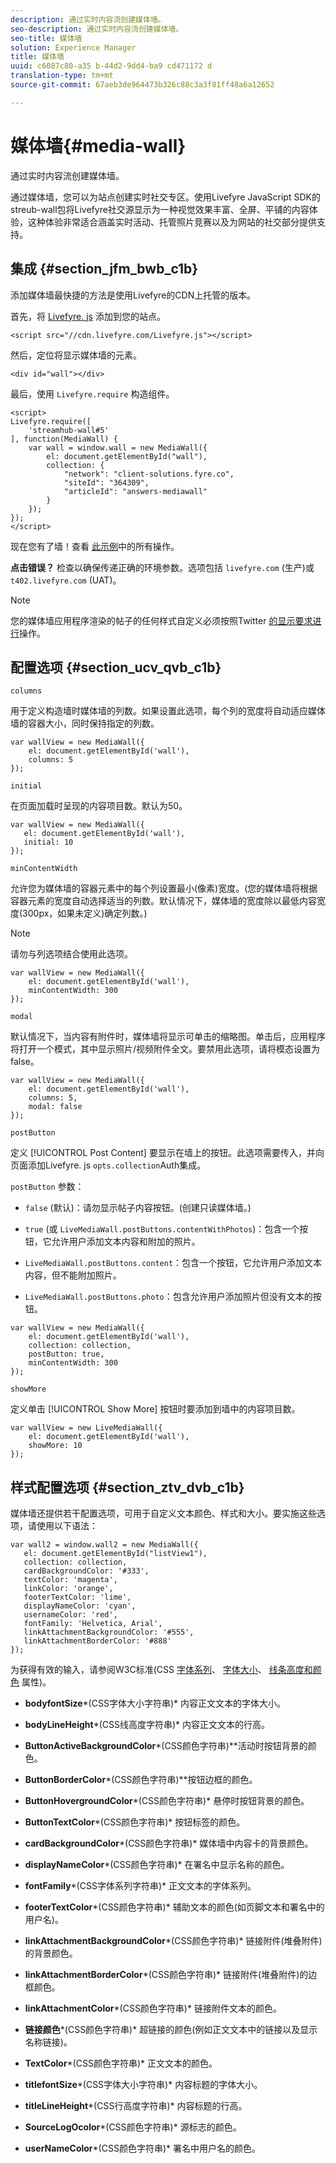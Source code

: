 ```yaml
---
description: 通过实时内容流创建媒体墙。
seo-description: 通过实时内容流创建媒体墙。
seo-title: 媒体墙
solution: Experience Manager
title: 媒体墙
uuid: c6087c80-a35 b-44d2-9dd4-ba9 cd471172 d
translation-type: tm+mt
source-git-commit: 67aeb3de964473b326c88c3a3f81ff48a6a12652

---
```



# 媒体墙{#media-wall}

通过实时内容流创建媒体墙。

通过媒体墙，您可以为站点创建实时社交专区。使用Livefyre JavaScript SDK的streub-wall包将Livefyre社交源显示为一种视觉效果丰富、全屏、平铺的内容体验，这种体验非常适合涵盖实时活动、托管照片竞赛以及为网站的社交部分提供支持。

## 集成 {#section_jfm_bwb_c1b}

添加媒体墙最快捷的方法是使用Livefyre的CDN上托管的版本。

首先，将 [Livefyre. js](https://github.com/Livefyre/Livefyre.js) 添加到您的站点。

```
<script src="//cdn.livefyre.com/Livefyre.js"></script> 
```

然后，定位将显示媒体墙的元素。

```
<div id="wall"></div>
```

最后，使用 `Livefyre.require` 构造组件。

```
<script> 
Livefyre.require([ 
    'streamhub-wall#5' 
], function(MediaWall) {     
    var wall = window.wall = new MediaWall({ 
        el: document.getElementById("wall"), 
        collection: { 
            "network": "client-solutions.fyre.co", 
            "siteId": "364309", 
            "articleId": "answers-mediawall" 
        } 
    }); 
}); 
</script>
```

现在您有了墙！查看 [此示例](https://codepen.io/gobengo/pen/dFwDL)中的所有操作。

**点击错误？** 检查以确保传递正确的环境参数。选项包括 `livefyre.com` (生产)或 `t402.livefyre.com` (UAT)。

>[!NOTE]
>
>您的媒体墙应用程序渲染的帖子的任何样式自定义必须按照Twitter [的显示要求进行](https://dev.twitter.com/terms/display-requirements)操作。

## 配置选项 {#section_ucv_qvb_c1b}

`columns`

用于定义构造墙时媒体墙的列数。如果设置此选项，每个列的宽度将自动适应媒体墙的容器大小，同时保持指定的列数。

```
var wallView = new MediaWall({ 
    el: document.getElementById('wall'), 
    columns: 5 
});
```

`initial`

在页面加载时呈现的内容项目数。默认为50。

```
var wallView = new MediaWall({ 
   el: document.getElementById('wall'), 
   initial: 10 
});
```

`minContentWidth`

允许您为媒体墙的容器元素中的每个列设置最小(像素)宽度。(您的媒体墙将根据容器元素的宽度自动选择适当的列数。默认情况下，媒体墙的宽度除以最低内容宽度(300px，如果未定义)确定列数。)

>[!NOTE]
>
>请勿与列选项结合使用此选项。

```
var wallView = new MediaWall({ 
    el: document.getElementById('wall'), 
    minContentWidth: 300 
});
```

`modal`

默认情况下，当内容有附件时，媒体墙将显示可单击的缩略图。单击后，应用程序将打开一个模式，其中显示照片/视频附件全文。要禁用此选项，请将模态设置为false。

```
var wallView = new MediaWall({ 
    el: document.getElementById('wall'), 
    columns: 5, 
    modal: false 
});
```

`postButton`

定义 [!UICONTROL Post Content] 要显示在墙上的按钮。此选项需要传入，并向页面添加Livefyre. js `opts.collection`Auth集成。

`postButton` 参数：

* `false` (默认)：请勿显示帖子内容按钮。(创建只读媒体墙。)
* `true` (或 `LiveMediaWall.postButtons.contentWithPhotos`)：包含一个按钮，它允许用户添加文本内容和附加的照片。

* `LiveMediaWall.postButtons.content`：包含一个按钮，它允许用户添加文本内容，但不能附加照片。
* `LiveMediaWall.postButtons.photo`：包含允许用户添加照片但没有文本的按钮。

```
var wallView = new MediaWall({ 
    el: document.getElementById('wall'), 
    collection: collection, 
    postButton: true, 
    minContentWidth: 300 
});
```

`showMore`

定义单击 [!UICONTROL Show More] 按钮时要添加到墙中的内容项目数。

```
var wallView = new LiveMediaWall({ 
    el: document.getElementById('wall'), 
    showMore: 10 
});
```

## 样式配置选项 {#section_ztv_dvb_c1b}

媒体墙还提供若干配置选项，可用于自定义文本颜色、样式和大小。要实施这些选项，请使用以下语法：

```
var wall2 = window.wall2 = new MediaWall({ 
   el: document.getElementById("listView1"), 
   collection: collection, 
   cardBackgroundColor: '#333', 
   textColor: 'magenta', 
   linkColor: 'orange', 
   footerTextColor: 'lime', 
   displayNameColor: 'cyan', 
   usernameColor: 'red', 
   fontFamily: 'Helvetica, Arial', 
   linkAttachmentBackgroundColor: '#555', 
   linkAttachmentBorderColor: '#888' 
}); 
```

为获得有效的输入，请参阅W3C标准(CSS [字体系列](https://www.w3.org/TR/CSS2/fonts.html#propdef-font-family)、 [字体大小](https://www.w3.org/TR/CSS2/fonts.html#font-size-props)、 [线条高度和](https://www.w3.org/TR/CSS2/visudet.html#propdef-line-height)[颜色](https://www.w3.org/TR/css3-color/#colorunits) 属性)。

* **bodyfontSize***(CSS字体大小字符串)* 内容正文文本的字体大小。

* **bodyLineHeight***(CSS线高度字符串)* 内容正文文本的行高。

* **ButtonActiveBackgroundColor***(CSS颜色字符串)**活动时按钮背景的颜色。

* **ButtonBorderColor***(CSS颜色字符串)**按钮边框的颜色。

* **ButtonHovergroundColor***(CSS颜色字符串)* 悬停时按钮背景的颜色。

* **ButtonTextColor***(CSS颜色字符串)* 按钮标签的颜色。

* **cardBackgroundColor***(CSS颜色字符串)* 媒体墙中内容卡的背景颜色。

* **displayNameColor***(CSS颜色字符串)* 在署名中显示名称的颜色。

* **fontFamily***(CSS字体系列字符串)* 正文文本的字体系列。

* **footerTextColor***(CSS颜色字符串)* 辅助文本的颜色(如页脚文本和署名中的用户名)。

* **linkAttachmentBackgroundColor***(CSS颜色字符串)* 链接附件(堆叠附件)的背景颜色。

* **linkAttachmentBorderColor***(CSS颜色字符串)* 链接附件(堆叠附件)的边框颜色。

* **linkAttachmentColor***(CSS颜色字符串)* 链接附件文本的颜色。

* **链接颜色***(CSS颜色字符串)* 超链接的颜色(例如正文文本中的链接以及显示名称链接)。

* **TextColor***(CSS颜色字符串)* 正文文本的颜色。

* **titlefontSize***(CSS字体大小字符串)* 内容标题的字体大小。

* **titleLineHeight***(CSS行高度字符串)* 内容标题的行高。

* **SourceLogOcolor***(CSS颜色字符串)* 源标志的颜色。

* **userNameColor***(CSS颜色字符串)* 署名中用户名的颜色。
